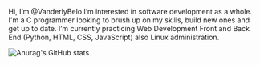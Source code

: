 Hi, I’m @VanderlyBelo
I’m interested in software development as a whole. I'm a C programmer looking to brush up on my skills, build new ones and get up to date.
I’m currently practicing Web Development Front and Back End (Python, HTML, CSS, JavaScript) also Linux administration. 

![Anurag's GitHub stats](https://github-readme-stats.vercel.app/api?username=VanderlyBelo&count_private=true&hide=stars,prs,issues,contribs&show_icons=true)

<!-- It insn't working so far, maybe because all repositories are sitll private. I'm gonna testing again in the future and remove this comment -->
<!---
[![Top Langs](https://github-readme-stats.vercel.app/api/top-langs/?username=VanderlyBelo&show_icons=true&layout=compact)](https://github.com/VanderlyBelo/github-readme-stats)
--->

<!---
VanderlyBelo/VanderlyBelo is a ✨ special ✨ repository because its `README.md` (this file) appears on your GitHub profile.
You can click the Preview link to take a look at your changes.
--->
